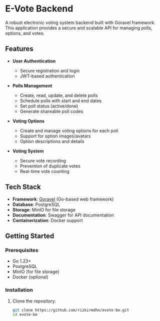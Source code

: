 # E-Vote Backend

A robust electronic voting system backend built with Goravel framework. This application provides a secure and scalable API for managing polls, options, and votes.

## Features

- **User Authentication**
  - Secure registration and login
  - JWT-based authentication

- **Polls Management**
  - Create, read, update, and delete polls
  - Schedule polls with start and end dates
  - Set poll status (active/done)
  - Generate shareable poll codes

- **Voting Options**
  - Create and manage voting options for each poll
  - Support for option images/avatars
  - Option descriptions and details

- **Voting System**
  - Secure vote recording
  - Prevention of duplicate votes
  - Real-time vote counting

## Tech Stack

- **Framework**: [Goravel](https://www.goravel.dev/) (Go-based web framework)
- **Database**: PostgreSQL
- **Storage**: MinIO for file storage
- **Documentation**: Swagger for API documentation
- **Containerization**: Docker support

## Getting Started

### Prerequisites

- Go 1.23+
- PostgreSQL
- MinIO (for file storage)
- Docker (optional)

### Installation

1. Clone the repository:
   ```bash
   git clone https://github.com/rizkirmdhn/evote-be.git
   cd evote-be